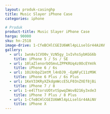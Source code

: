```yaml
---
layout: produk-casinghp
title: Music Slayer iPhone Case
categories: iphone

# Produk
product-title: Music Slayer iPhone Case
harga: 90000
sku: hn-2518
image-drive: 1-CfeBCHlCGEIU6WKl4pLLselGr44AiNV
gallery:
  - url: 1wnAv1CVO0v_VzN5gy_1vIvhsSybKGG6b
    title: iPhone 5 / 5s / SE
  - url: 10laZlenorbOSmvLZPPKRUq4z0OcEYmVk
    title: iPhone 6 / 6s
  - url: 1OiXnbpZ1mtM_l4nDJ9_-EpNFyC11zM9K
    title: iPhone 6 Plus / 6s Plus
  - url: 1KeV33KRyXZkdgmWccE5LF03nZXEf8jBi
    title: iPhone 7 / 8
  - url: 1-e4lTtorsUOtvtSpwqIWovB216y3xde3
    title: iPhone 7 Plus / 8 Plus
  - url: 1-CfeBCHlCGEIU6WKl4pLLselGr44AiNV
    title: iPhone X
---
```

